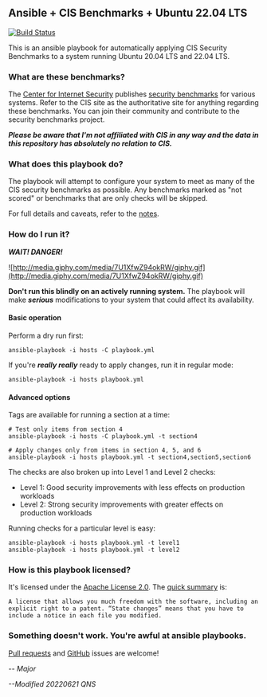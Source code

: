 ## Ansible + CIS Benchmarks + Ubuntu 22.04 LTS

[![Build Status](https://travis-ci.org/major/cis-rhel-ansible.svg?branch=master)](https://travis-ci.org/major/cis-rhel-ansible)

This is an ansible playbook for automatically applying CIS Security Benchmarks to a system running Ubuntu 20.04 LTS and 22.04 LTS.

### What are these benchmarks?

The [Center for Internet Security](http://www.cisecurity.org/) publishes [security benchmarks](http://benchmarks.cisecurity.org/) for various systems. Refer to the CIS site as the authoritative site for anything regarding these benchmarks. You can join their community and contribute to the security benchmarks project.

**_Please be aware that I'm not affiliated with CIS in any way and the data in this repository has absolutely no relation to CIS._**

### What does this playbook do?

The playbook will attempt to configure your system to meet as many of the CIS security benchmarks as possible. Any benchmarks marked as "not scored" or benchmarks that are only checks will be skipped.

For full details and caveats, refer to the [notes](NOTES.md).

### How do I run it?

**_WAIT! DANGER!_**

![http://media.giphy.com/media/7U1XfwZ94okRW/giphy.gif](http://media.giphy.com/media/7U1XfwZ94okRW/giphy.gif)

**Don't run this blindly on an actively running system.** The playbook will make **_serious_** modifications to your system that could affect its availability.

#### Basic operation

Perform a dry run first:

    ansible-playbook -i hosts -C playbook.yml

If you're **_really really_** ready to apply changes, run it in regular mode:

    ansible-playbook -i hosts playbook.yml

#### Advanced options

Tags are available for running a section at a time:

    # Test only items from section 4
    ansible-playbook -i hosts -C playbook.yml -t section4

    # Apply changes only from items in section 4, 5, and 6
    ansible-playbook -i hosts playbook.yml -t section4,section5,section6

The checks are also broken up into Level 1 and Level 2 checks:

- Level 1: Good security improvements with less effects on production workloads
- Level 2: Strong security improvements with greater effects on production workloads

Running checks for a particular level is easy:

    ansible-playbook -i hosts playbook.yml -t level1
    ansible-playbook -i hosts playbook.yml -t level2

### How is this playbook licensed?

It's licensed under the [Apache License 2.0](https://www.apache.org/licenses/LICENSE-2.0.html). The [quick summary](http://bit.ly/VBkBfY) is:

    A license that allows you much freedom with the software, including an explicit right to a patent. “State changes” means that you have to include a notice in each file you modified.

### Something doesn't work. You're awful at ansible playbooks.

[Pull requests](https://github.com/major/cis-rhel-ansible/pulls) and [GitHub](https://github.com/major/cis-rhel-ansible/issues) issues are welcome!

_-- Major_

_--Modified 20220621 QNS_

